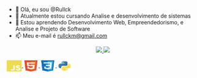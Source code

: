 - 👋 Olá, eu sou @Rullck
- 👀 Atualmente estou cursando Analise e desenvolvimento de sistemas
- 🌱 Estou aprendendo Desenvolvimento Web, Empreendedorismo, e Analise e Projeto de Software
- 📫 Meu e-mail é rullckm@gmail.com

<div align="center">
  <a href="https://github.com/Rullck">
  <img height="180em" src="https://github-readme-stats.vercel.app/api?username=Rullck&show_icons=false&theme=dracula&include_all_commits=true&count_private=true"/>
  <img height="180em" src="https://github-readme-stats.vercel.app/api/top-langs/?username=Rullck&layout=compact&langs_count=7&theme=dracula"/>
</div>
  
<div style="display: inline_block"><br>
  <img align="center" alt="Rullck-Js" height="30" width="40" src="https://raw.githubusercontent.com/devicons/devicon/master/icons/javascript/javascript-plain.svg">
  <img align="center" alt="Rullck-HTML" height="30" width="40" src="https://raw.githubusercontent.com/devicons/devicon/master/icons/html5/html5-original.svg">
  <img align="center" alt="Rullck-CSS" height="30" width="40" src="https://raw.githubusercontent.com/devicons/devicon/master/icons/css3/css3-original.svg">
  <img align="center" alt="Rullck-Python" height="30" width="40" src="https://raw.githubusercontent.com/devicons/devicon/master/icons/python/python-original.svg">
</div>
